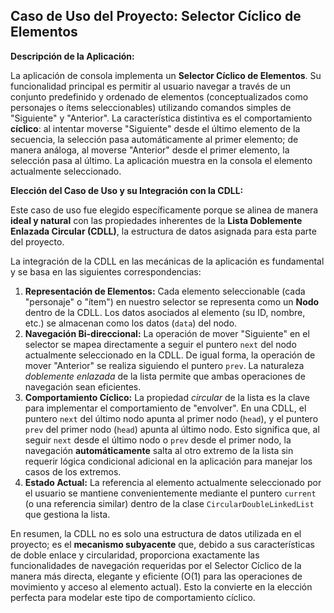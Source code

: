 ## Caso de Uso del Proyecto: Selector Cíclico de Elementos

**Descripción de la Aplicación:**

La aplicación de consola implementa un **Selector Cíclico de Elementos**. Su funcionalidad principal es permitir al usuario navegar a través de un conjunto predefinido y ordenado de elementos (conceptualizados como personajes o ítems seleccionables) utilizando comandos simples de "Siguiente" y "Anterior". La característica distintiva es el comportamiento **cíclico**: al intentar moverse "Siguiente" desde el último elemento de la secuencia, la selección pasa automáticamente al primer elemento; de manera análoga, al moverse "Anterior" desde el primer elemento, la selección pasa al último. La aplicación muestra en la consola el elemento actualmente seleccionado.

**Elección del Caso de Uso y su Integración con la CDLL:**

Este caso de uso fue elegido específicamente porque se alinea de manera **ideal y natural** con las propiedades inherentes de la **Lista Doblemente Enlazada Circular (CDLL)**, la estructura de datos asignada para esta parte del proyecto.

La integración de la CDLL en las mecánicas de la aplicación es fundamental y se basa en las siguientes correspondencias:

1.  **Representación de Elementos:** Cada elemento seleccionable (cada "personaje" o "ítem") en nuestro selector se representa como un **Nodo** dentro de la CDLL. Los datos asociados al elemento (su ID, nombre, etc.) se almacenan como los datos (`data`) del nodo.
2.  **Navegación Bi-direccional:** La operación de mover "Siguiente" en el selector se mapea directamente a seguir el puntero `next` del nodo actualmente seleccionado en la CDLL. De igual forma, la operación de mover "Anterior" se realiza siguiendo el puntero `prev`. La naturaleza *doblemente enlazada* de la lista permite que ambas operaciones de navegación sean eficientes.
3.  **Comportamiento Cíclico:** La propiedad *circular* de la lista es la clave para implementar el comportamiento de "envolver". En una CDLL, el puntero `next` del último nodo apunta al primer nodo (`head`), y el puntero `prev` del primer nodo (`head`) apunta al último nodo. Esto significa que, al seguir `next` desde el último nodo o `prev` desde el primer nodo, la navegación **automáticamente** salta al otro extremo de la lista sin requerir lógica condicional adicional en la aplicación para manejar los casos de los extremos.
4.  **Estado Actual:** La referencia al elemento actualmente seleccionado por el usuario se mantiene convenientemente mediante el puntero `current` (o una referencia similar) dentro de la clase `CircularDoubleLinkedList` que gestiona la lista.

En resumen, la CDLL no es solo una estructura de datos utilizada en el proyecto; es el **mecanismo subyacente** que, debido a sus características de doble enlace y circularidad, proporciona exactamente las funcionalidades de navegación requeridas por el Selector Cíclico de la manera más directa, elegante y eficiente (O(1) para las operaciones de movimiento y acceso al elemento actual). Esto la convierte en la elección perfecta para modelar este tipo de comportamiento cíclico.
